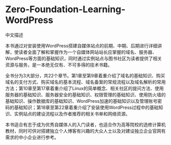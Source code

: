 # Zero-Foundation-Learning-WordPress
中文描述

本书通过对安装使用WordPress搭建自媒体站点的前期、中期、后期进行详细讲解，使读者全面了解和掌握作为一个自媒体网站站长应掌握的域名、服务器、WordPress等方面的基础知识，同时通过实例站点与图书社区为读者提供了相关资源与服务，是一本绝无仅有、不可多得的技术书籍。

全书分为3大部分，共22个章节。第1章至第9章着重介绍了域名的基础知识、购买域名的支付方式、购买域名的基本流程、域名备案的常规流程以及域名解析的常用方法；第10章至第17章着重介绍了Linux的简单概念、相关社区的提问方法、使用服务器的基础知识、服务器安全的基础知识、权限管理的基础知识、使用防火墙的基础知识、操作数据库的基础知识、WordPress加速的基础知识以及管理账号密码的基础知识；第18章至第22章着重介绍了安装使用WordPress过程中的基础知识、实例站点的建设流程以及作者推荐的相关书单和网络资源。

本书适合有志于成为优秀自媒体人的入门读者，也适合作为高等院校的选修计算机教材，同时可供对搭建独立个人博客有兴趣的大众人士以及对建设独立企业官网有需求的中小企业进行参考。
